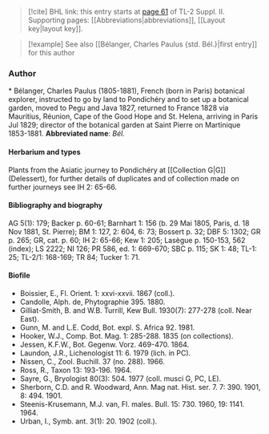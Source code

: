 > [!cite] BHL link: this entry starts at [page 61](https://www.biodiversitylibrary.org/page/33265258) of TL-2 Suppl. II.
> Supporting pages: [[Abbreviations|abbreviations]], [[Layout key|layout key]].

> [!example] See also [[Bélanger, Charles Paulus {std. Bél.}|first entry]] for this author

### Author

\* Bélanger, Charles Paulus (1805-1881), French (born in Paris) botanical explorer, instructed to go by land to Pondichéry and to set up a botanical garden, moved to Pegu and Java 1827, returned to France 1828 via Mauritius, Réunion, Cape of the Good Hope and St. Helena, arriving in Paris Jul 1829; director of the botanical garden at Saint Pierre on Martinique 1853-1881. 
**Abbreviated name**: *Bél.*

#### Herbarium and types

Plants from the Asiatic journey to Pondichéry at [[Collection G|G]] (Delessert), for further details of duplicates and of collection made on further journeys see IH 2: 65-66.

#### Bibliography and biography

AG 5(1): 179; Backer p. 60-61; Barnhart 1: 156 (b. 29 Mai 1805, Paris, d. 18 Nov 1881, St. Pierre); BM 1: 127, 2: 604, 6: 73; Bossert p. 32; DBF 5: 1302; GR p. 265; GR, cat. p. 60; IH 2: 65-66; Kew 1: 205; Lasègue p. 150-153, 562 (index); LS 2222; NI 126; PR 586, ed. 1: 669-670; SBC p. 115; SK 1: 48; TL-1: 25; TL-2/1: 168-169; TR 84; Tucker 1: 71.

#### Biofile

- Boissier, E., Fl. Orient. 1: xxvi-xxvii. 1867 (coll.).
- Candolle, Alph. de, Phytographie 395. 1880.
- Gilliat-Smith, B. and W.B. Turrill, Kew Bull. 1930(7): 277-278 (coll. Near East).
- Gunn, M. and L.E. Codd, Bot. expl. S. Africa 92. 1981.
- Hooker, W.J., Comp. Bot. Mag. 1: 285-288. 1835 (on collections).
- Jessen, K.F.W., Bot. Gegenw. Vorz. 469-470. 1864.
- Laundon, J.R., Lichenologist 11: 6. 1979 (lich. in PC).
- Nissen, C., Zool. Buchill. 37 (no. 288). 1966.
- Ross, R., Taxon 13: 193-196. 1964.
- Sayre, G., Bryologist 80(3): 504. 1977 (coll. musci G, PC, LE).
- Sherborn, C.D. and R. Woodward, Ann. Mag nat. Hist. ser. 7. 7: 390. 1901, 8: 494. 1901.
- Steenis-Krusemann, M.J. van, Fl. males. Bull. 15: 730. 1960, 19: 1141. 1964.
- Urban, I., Symb. ant. 3(1): 20. 1902 (coll.).

